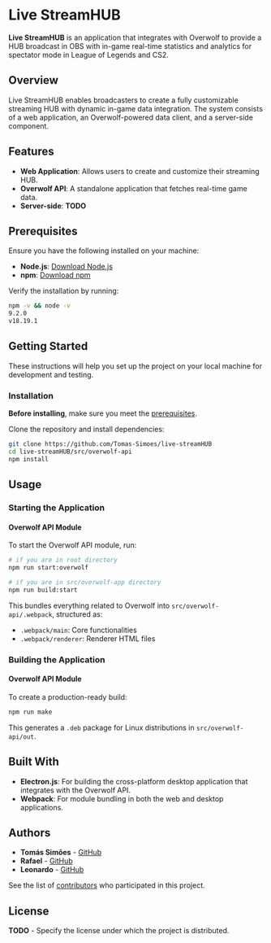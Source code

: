 # Live StreamHUB

**Live StreamHUB** is an application that integrates with Overwolf to provide a HUB broadcast in OBS with in-game real-time statistics and analytics for spectator mode in League of Legends and CS2.

## Overview
Live StreamHUB enables broadcasters to create a fully customizable streaming HUB with dynamic in-game data integration. The system consists of a web application, an Overwolf-powered data client, and a server-side component.

## Features
- **Web Application**: Allows users to create and customize their streaming HUB.
- **Overwolf API**: A standalone application that fetches real-time game data.
- **Server-side**: **TODO**

## Prerequisites
Ensure you have the following installed on your machine:

- **Node.js**: [Download Node.js](https://nodejs.org/)
- **npm**: [Download npm](https://www.npmjs.com/)

Verify the installation by running:

```sh
npm -v && node -v
9.2.0
v18.19.1
```

## Getting Started
These instructions will help you set up the project on your local machine for development and testing.

### Installation
**Before installing**, make sure you meet the [prerequisites](#prerequisites).

Clone the repository and install dependencies:

```sh
git clone https://github.com/Tomas-Simoes/live-streamHUB
cd live-streamHUB/src/overwolf-api
npm install
```

## Usage
### Starting the Application

#### Overwolf API Module
To start the Overwolf API module, run:
```sh
# if you are in root directory
npm run start:overwolf

# if you are in src/overwolf-app directory
npm run build:start
```
This bundles everything related to Overwolf into `src/overwolf-api/.webpack`, structured as:
- `.webpack/main`: Core functionalities
- `.webpack/renderer`: Renderer HTML files

### Building the Application

#### Overwolf API Module
To create a production-ready build:
```sh
npm run make
```
This generates a `.deb` package for Linux distributions in `src/overwolf-api/out`.

## Built With
- **Electron.js**: For building the cross-platform desktop application that integrates with the Overwolf API.
- **Webpack**: For module bundling in both the web and desktop applications.

## Authors
- **Tomás Simões** - [GitHub](https://github.com/Tomas-Simoes)
- **Rafael** - [GitHub](https://github.com/Rafasta236)
- **Leonardo** - [GitHub](https://github.com/leorcf)

See the list of [contributors](https://github.com/your/project/contributors) who participated in this project.

## License
**TODO** - Specify the license under which the project is distributed.
